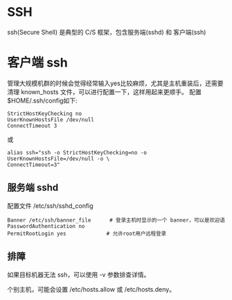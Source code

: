 # SSH

ssh(Secure Shell) 是典型的 C/S 框架，包含服务端(sshd) 和 客户端(ssh)

# 客户端 ssh

管理大规模机群的时候会觉得经常输入yes比较麻烦，尤其是主机重装后，还需要清理 known_hosts
文件，可以进行配置一下，这样用起来更顺手。 配置 $HOME/.ssh/config如下:
```
StrictHostKeyChecking no
UserKnownHostsFile /dev/null
ConnectTimeout 3
```

或
```
alias ssh="ssh -o StrictHostKeyChecking=no -o UserKnownHostsFile=/dev/null -o \
ConnectTimeout=3"
```

## 服务端 sshd

配置文件 /etc/ssh/sshd_config
```
Banner /etc/ssh/banner_file      # 登录主机时显示的一个 banner，可以是欢迎语
PasswordAuthentication no
PermitRootLogin yes             # 允许root用户远程登录
```


## 排障

如果目标机器无法 ssh，可以使用 -v 参数排查详情。

个别主机，可能会设置 /etc/hosts.allow 或 /etc/hosts.deny。
